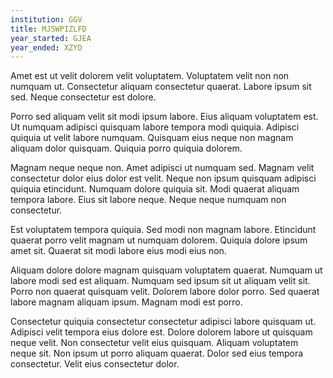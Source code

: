 ```yaml
---
institution: GGV
title: MJSWPIZLFD
year_started: GJEA
year_ended: XZYD
---
```


Amet est ut velit dolorem velit voluptatem. Voluptatem velit non non numquam ut. Consectetur aliquam consectetur quaerat. Labore ipsum sit sed. Neque consectetur est dolore.

Porro sed aliquam velit sit modi ipsum labore. Eius aliquam voluptatem est. Ut numquam adipisci quisquam labore tempora modi quiquia. Adipisci quiquia ut velit labore numquam. Quisquam eius neque non magnam aliquam dolor quisquam. Quiquia porro quiquia dolorem.

Magnam neque neque non. Amet adipisci ut numquam sed. Magnam velit consectetur dolor eius dolor est velit. Neque non ipsum quisquam adipisci quiquia etincidunt. Numquam dolore quiquia sit. Modi quaerat aliquam tempora labore. Eius sit labore neque. Neque neque numquam non consectetur.

Est voluptatem tempora quiquia. Sed modi non magnam labore. Etincidunt quaerat porro velit magnam ut numquam dolorem. Quiquia dolore ipsum amet sit. Quaerat sit modi labore eius modi eius non.

Aliquam dolore dolore magnam quisquam voluptatem quaerat. Numquam ut labore modi sed est aliquam. Numquam sed ipsum sit ut aliquam velit sit. Porro non quaerat quisquam velit. Dolorem labore dolor porro. Sed quaerat labore magnam aliquam ipsum. Magnam modi est porro.

Consectetur quiquia consectetur consectetur adipisci labore quisquam ut. Adipisci velit tempora eius dolore est. Dolore dolorem labore ut quisquam neque velit. Non consectetur velit eius quisquam. Aliquam voluptatem neque sit. Non ipsum ut porro aliquam quaerat. Dolor sed eius tempora consectetur. Velit eius consectetur dolor.
    